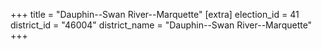 +++
title = "Dauphin--Swan River--Marquette"
[extra]
election_id = 41
district_id = "46004"
district_name = "Dauphin--Swan River--Marquette"
+++
